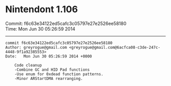 # Nintendont 1.106
Commit: f6c63e34122ed5cafc3c05797e27e2526ee58180  
Time: Mon Jun 30 05:26:59 2014   

-----

```
commit f6c63e34122ed5cafc3c05797e27e2526ee58180
Author: greyrogue@gmail.com <greyrogue@gmail.com@6acfca08-c3de-247c-4448-9f1a92385553>
Date:   Mon Jun 30 05:26:59 2014 +0000

    Code cleanup
    -Combine GC and HID Pad functions
    -Use enum for 0xdead function patterns.
    -Minor ARStartDMA rearranging.
```

